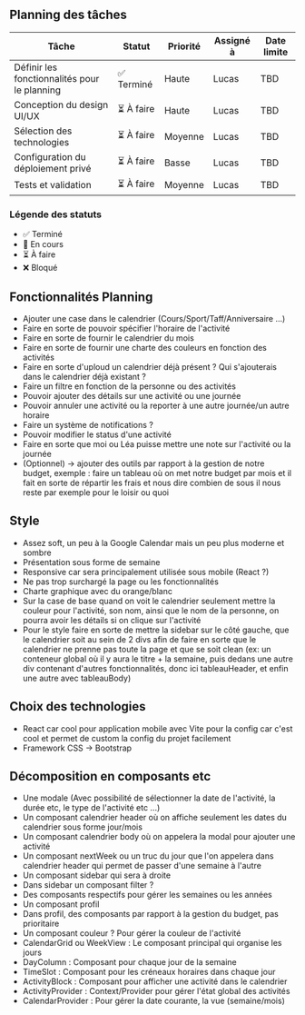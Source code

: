 ## Planning des tâches

| Tâche | Statut | Priorité | Assigné à | Date limite |
|-------|--------|----------|-----------|-------------|
| Définir les fonctionnalités pour le planning | ✅ Terminé | Haute | Lucas | TBD |
| Conception du design UI/UX | ⏳ À faire | Haute | Lucas | TBD |
| Sélection des technologies | ⏳ À faire | Moyenne | Lucas | TBD |
| Configuration du déploiement privé | ⏳ À faire | Basse | Lucas | TBD |
| Tests et validation | ⏳ À faire | Moyenne | Lucas | TBD |

### Légende des statuts
- ✅ Terminé
- 🔄 En cours
- ⏳ À faire
- ❌ Bloqué

## Fonctionnalités Planning 

- Ajouter une case dans le calendrier (Cours/Sport/Taff/Anniversaire ...)
- Faire en sorte de pouvoir spécifier l'horaire de l'activité
- Faire en sorte de fournir le calendrier du mois
- Faire en sorte de fournir une charte des couleurs en fonction des activités
- Faire en sorte d'uploud un calendrier déjà présent ? Qui s'ajouterais dans le calendrier déjà existant ?
- Faire un filtre en fonction de la personne ou des activités 
- Pouvoir ajouter des détails sur une activité ou une journée 
- Pouvoir annuler une activité ou la reporter à une autre journée/un autre horaire
- Faire un système de notifications ? 
- Pouvoir modifier le status d'une activité
- Faire en sorte que moi ou Léa puisse mettre une note sur l'activité ou la journée 
- (Optionnel) -> ajouter des outils par rapport à la gestion de notre budget, exemple : faire un tableau où on met notre budget par mois et il fait en sorte de répartir les frais et nous dire combien de sous il nous reste par exemple pour le loisir ou quoi


## Style

- Assez soft, un peu à la Google Calendar mais un peu plus moderne et sombre
- Présentation sous forme de semaine
- Responsive car sera principalement utilisée sous mobile (React ?)
- Ne pas trop surchargé la page ou les fonctionnalités
- Charte graphique avec du orange/blanc
- Sur la case de base quand on voit le calendrier seulement mettre la couleur pour l'activité, son nom, ainsi que le nom de la personne, on pourra avoir les détails si on clique sur l'activité
- Pour le style faire en sorte de mettre la sidebar sur le côté gauche, que le calendrier soit au sein de 2 divs afin de faire en sorte que le calendrier ne prenne pas toute la page et que se soit clean (ex: un conteneur global où il y aura le titre + la semaine, puis dedans une autre div contenant d'autres fonctionnalités, donc ici tableauHeader, et enfin une autre avec tableauBody)


## Choix des technologies

- React car cool pour application mobile avec Vite pour la config car c'est cool et permet de custom la config du projet facilement
- Framework CSS -> Bootstrap


## Décomposition en composants etc 

- Une modale (Avec possibilité de sélectionner la date de l'activité, la durée etc, le type de l'activité etc ...)
- Un composant calendrier header où on affiche seulement les dates du calendrier sous forme jour/mois
- Un composant calendrier body où on appelera la modal pour ajouter une activité
- Un composant nextWeek ou un truc du jour que l'on appelera dans calendrier header qui permet de passer d'une semaine à l'autre
- Un composant sidebar qui sera à droite
- Dans sidebar un composant filter ?
- Des composants respectifs pour gérer les semaines ou les années
- Un composant profil
- Dans profil, des composants par rapport à la gestion du budget, pas prioritaire
- Un composant couleur ? Pour gérer la couleur de l'activité
- CalendarGrid ou WeekView : Le composant principal qui organise les jours
- DayColumn : Composant pour chaque jour de la semaine
- TimeSlot : Composant pour les créneaux horaires dans chaque jour
- ActivityBlock : Composant pour afficher une activité dans le calendrier
- ActivityProvider : Context/Provider pour gérer l'état global des activités
- CalendarProvider : Pour gérer la date courante, la vue (semaine/mois)
